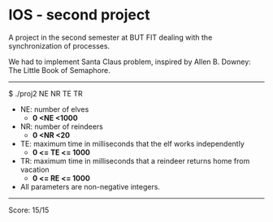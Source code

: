 # IOS - second project 
A project in the second semester at BUT FIT dealing with the synchronization of processes.

We had to implement Santa Claus problem, inspired by Allen B. Downey: The Little Book of Semaphore.
______________________________________

$ ./proj2 NE NR TE TR

- NE: number of elves 
    - **0 <NE <1000**
- NR: number of reindeers 
    - **0 <NR <20**
- TE: maximum time in milliseconds that the elf works independently 
    - **0 <= TE <= 1000**
- TR: maximum time in milliseconds that a reindeer returns home from vacation 
    - **0 <= RE <= 1000**
- All parameters are non-negative integers. 

______________________________________

Score: 15/15
